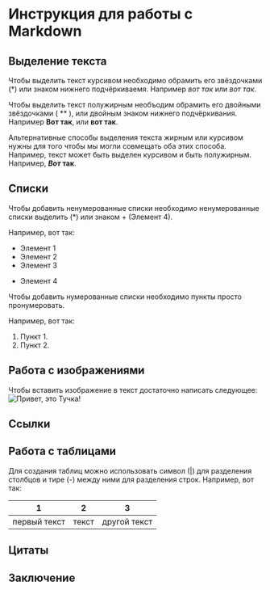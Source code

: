 # Инструкция для работы с Markdown

## Выделение текста

Чтобы выделить текст курсивом необходимо обрамить его звёздочками (*) или знаком нижнего подчёркиваемя. Например *вот так* или _вот так_.

Чтобы выделить текст полужирным необъодим обрамить его двойными звёздочками ( ** ), или двойным знаком нижнего подчёркивания. Например **Вот так**, или __вот так__.

Альтернативные способы выделения текста жирным или курсивом нужны для того чтобы мы могли совмещать оба этих способа. Например, текст может быть выделен курсивом и быть полужирным. Например, __*Вот* так__.

## Списки

Чтобы добавить ненумерованные списки необходимо ненумерованные списки выделить (*) или знаком + (Элемент 4).

Например, вот так:

* Элемент 1
* Элемент 2
* Элемент 3
+ Элемент 4

Чтобы добавить нумерованные списки необходимо пункты просто пронумеровать. 

Например, вот так:

1. Пункт 1.
2. Пункт 2.

## Работа с изображениями

Чтобы вставить изображение в текст достаточно написать следующее: ![Привет, это Тучка!](tucha.jpg)
## Ссылки

## Работа с таблицами

Для создания таблиц можно использовать символ (|) для разделения столбцов и тире (-) между ними для разделения строк. Например, вот так:

| 1 | 2 | 3 |
| - | - | - |
| первый текст | текст | другой текст |

## Цитаты

## Заключение